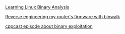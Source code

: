 [Learning Linux Binary Analysis](https://www.goodreads.com/book/show/29448891-learning-linux-binary-analysis)

[Reverse engineering my router's firmware with binwalk](https://news.ycombinator.com/item?id=22255914)

[cppcast episode about binary exploitation](https://twitter.com/maritio_o/status/1484568377767170056)

